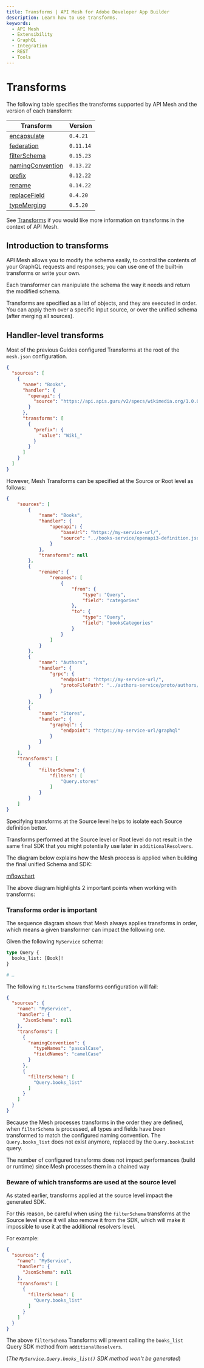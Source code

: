 ```yaml
---
title: Transforms | API Mesh for Adobe Developer App Builder
description: Learn how to use transforms.
keywords:
  - API Mesh
  - Extensibility
  - GraphQL
  - Integration
  - REST
  - Tools
---
```


# Transforms

The following table specifies the transforms supported by API Mesh and the version of each transform:

| Transform | Version |
|------------|------------|
[encapsulate] | `0.4.21`
[federation] | `0.11.14`
[filterSchema] | `0.15.23`
[namingConvention] | `0.13.22`
[prefix] | `0.12.22`
[rename] | `0.14.22`
[replaceField] | `0.4.20`
[typeMerging] | `0.5.20`

See [Transforms] if you would like more information on transforms in the context of API Mesh.

## Introduction to transforms

API Mesh allows you to modify the schema easily, to control the contents of your GraphQL requests and responses;
you can use one of the built-in transforms or write your own.

Each transformer can manipulate the schema the way it needs and return the modified schema.

Transforms are specified as a list of objects, and they are executed in order. You can apply them over a specific input source, or over the unified schema (after merging all sources).

## Handler-level transforms

Most of the previous Guides configured Transforms at the root of the `mesh.json` configuration.

```json
{
  "sources": [
    {
      "name": "Books",
      "handler": {
        "openapi": {
          "source": "https://api.apis.guru/v2/specs/wikimedia.org/1.0.0/swagger.yaml"
        }
      },
      "transforms": [
        {
          "prefix": {
            "value": "Wiki_"
          }
        }
      ]
    }
  ]
}
```

However, Mesh Transforms can be specified at the Source or Root level as follows:

```json
{
    "sources": [
        {
            "name": "Books",
            "handler": {
                "openapi": {
                    "baseUrl": "https://my-service-url/",
                    "source": "../books-service/openapi3-definition.json"
                }
            },
            "transforms": null
        },
        {
            "rename": {
                "renames": [
                    {
                        "from": {
                            "type": "Query",
                            "field": "categories"
                        },
                        "to": {
                            "type": "Query",
                            "field": "booksCategories"
                        }
                    }
                ]
            }
        },
        {
            "name": "Authors",
            "handler": {
                "grpc": {
                    "endpoint": "https://my-service-url/",
                    "protoFilePath": "../authors-service/proto/authors/v1/authors_service.proto"
                }
            }
        },
        {
            "name": "Stores",
            "handler": {
                "graphql": {
                    "endpoint": "https://my-service-url/graphql"
                }
            }
        }
    ],
    "transforms": [
        {
            "filterSchema": {
                "filters": [
                    "Query.stores"
                ]
            }
        }
    ]
}
```

Specifying transforms at the Source level helps to isolate each Source definition better.

<InlineAlert variant="warning" slots="text"/>

Transforms performed at the Source level or Root level do not result in the same final SDK that you might potentially use later in `additionalResolvers`.

The diagram below explains how the Mesh process is applied when building the final unified Schema and SDK:

[mflowchart](../../_images/mflowchart.svg)

The above diagram highlights 2 important points when working with transforms:

### Transforms order is important

The sequence diagram shows that Mesh always applies transforms in order, which means a given transformer can impact the following one.

Given the following `MyService` schema:

```graphql
type Query {
  books_list: [Book]!
}

# …
```

The following `filterSchema` transforms configuration will fail:

```json
{
  "sources": {
    "name": "MyService",
    "handler": {
      "JsonSchema": null
    },
    "transforms": [
      {
        "namingConvention": {
          "typeNames": "pascalCase",
          "fieldNames": "camelCase"
        }
      },
      {
        "filterSchema": [
          "Query.books_list"
        ]
      }
    ]
  }
}
```

Because the Mesh processes transforms in the order they are defined, when `filterSchema` is processed, all types and fields have been transformed to match the configured naming convention.
The `Query.books_list` does not exist anymore, replaced by the `Query.booksList` query.

<InlineAlert variant="info" slots="text"/>

The number of configured transforms does not impact performances (build or runtime) since Mesh processes them in
a chained way

### Beware of which transforms are used at the source level

As stated earlier, transforms applied at the source level impact the generated SDK.

For this reason, be careful when using the `filterSchema` transforms at the Source level since it will also remove it from the SDK, which will make it impossible to use it at the additional resolvers level.

For example:

```json
{
  "sources": {
    "name": "MyService",
    "handler": {
      "JsonSchema": null
    },
    "transforms": [
      {
        "filterSchema": [
          "Query.books_list"
        ]
      }
    ]
  }
}
```

The above `filterSchema` Transforms will prevent calling the `books_list` Query SDK method from `additionalResolvers`.

(_The `MyService.Query.books_list()` SDK method won't be generated_)

<!-- Link Definitions -->
[Introduction]: index.md
[encapsulate]: encapsulate.md
[federation]: federation.md
[filterSchema]: filter-schema.md
[namingConvention]: naming-convention.md
[prefix]: prefix.md
[rename]: rename.md
[replaceField]: replace-field.md
[typeMerging]: type-merging.md
[Transforms]: /gateway/transforms/
